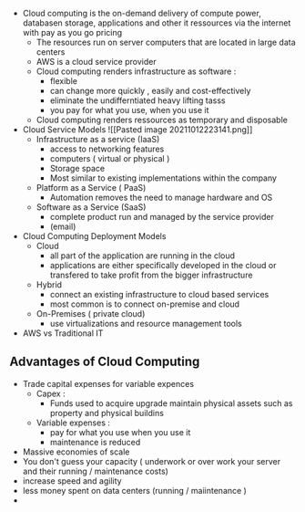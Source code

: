 * Cloud computing is the on-demand delivery of compute power, databasen storage, applications and other it ressources via the internet with pay as you go pricing 
	* The resources run on server computers that are located in large data centers 
	* AWS is a cloud service provider 
	* Cloud computing renders infrastructure as software : 
		* flexible 
		* can change more quickly , easily and cost-effectively 
		* eliminate the undifferntiated heavy lifting tasss
		* you pay for what you use, when you use it 
	* Cloud computing renders ressources as temporary and disposable 
* Cloud Service Models 
	![[Pasted image 20211012223141.png]] 
	* Infrastructure as a service (IaaS)
		* access to networking features 
		* computers ( virtual or physical )
		* Storage space
		* Most similar to existing implementations within the company 
	* Platform as a Service ( PaaS)
		* Automation removes the need to manage hardware and OS 
	* Software as a Service (SaaS)
		* complete product run and managed by the service provider 
		* (email)
* Cloud Computing Deployment Models
	* Cloud 
		* all part of the application are running in the cloud 
		* applications are either specifically developed in the cloud or transfered to take profit from the bigger infrastructure 
	* Hybrid 
		* connect an existing infrastructure to cloud based services 
		* most common is to connect on-premise and cloud 
	* On-Premises ( private cloud)
		* use virtualizations and resource management tools 
* AWS vs Traditional IT 

## Advantages of Cloud Computing 
* Trade capital expenses for variable expences 
	* Capex : 
		* Funds used to acquire upgrade maintain physical assets such as property and physical buildins
	* Variable expenses :
		* pay for what you use when you use it 
		* maintenance is reduced 
* Massive economies of scale 
* You don't guess your capacity ( underwork or over work your server and their running / maintenance costs)
* increase speed and agility 
* less money spent on data centers (running / maiintenance ) 
*   
